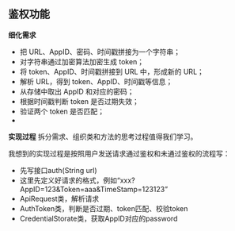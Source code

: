 **鉴权功能**
--------

  **细化需求**

 - 把 URL、AppID、密码、时间戳拼接为一个字符串；
 - 对字符串通过加密算法加密生成 token；
 - 将 token、AppID、时间戳拼接到 URL 中，形成新的 URL；
 - 解析 URL，得到 token、AppID、时间戳等信息；
 - 从存储中取出 AppID 和对应的密码；
 - 根据时间戳判断 token 是否过期失效；
 - 验证两个 token 是否匹配；
 -
  **实现过程**
拆分需求、组织类和方法的思考过程值得我们学习。

我想到的实现过程是按照用户发送请求通过鉴权和未通过鉴权的流程写：

 - 先写接口auth(String url) 
 - 这里先定义好请求的格式，例如“xxx?AppID=123&Token=aaa&TimeStamp=123123”
 - ApiRequest类，解析请求
 - AuthToken类，判断是否过期、token匹配、校验token
 - CredentialStorate类，获取AppID对应的password
